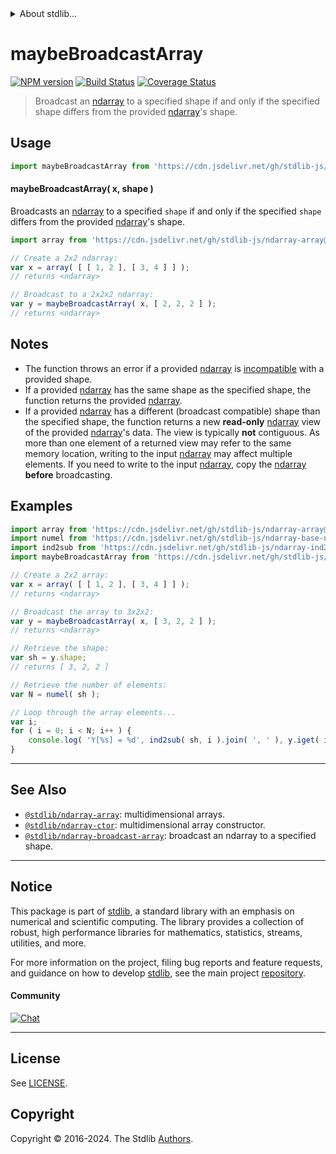 <!--

@license Apache-2.0

Copyright (c) 2023 The Stdlib Authors.

Licensed under the Apache License, Version 2.0 (the "License");
you may not use this file except in compliance with the License.
You may obtain a copy of the License at

   http://www.apache.org/licenses/LICENSE-2.0

Unless required by applicable law or agreed to in writing, software
distributed under the License is distributed on an "AS IS" BASIS,
WITHOUT WARRANTIES OR CONDITIONS OF ANY KIND, either express or implied.
See the License for the specific language governing permissions and
limitations under the License.

-->


<details>
  <summary>
    About stdlib...
  </summary>
  <p>We believe in a future in which the web is a preferred environment for numerical computation. To help realize this future, we've built stdlib. stdlib is a standard library, with an emphasis on numerical and scientific computation, written in JavaScript (and C) for execution in browsers and in Node.js.</p>
  <p>The library is fully decomposable, being architected in such a way that you can swap out and mix and match APIs and functionality to cater to your exact preferences and use cases.</p>
  <p>When you use stdlib, you can be absolutely certain that you are using the most thorough, rigorous, well-written, studied, documented, tested, measured, and high-quality code out there.</p>
  <p>To join us in bringing numerical computing to the web, get started by checking us out on <a href="https://github.com/stdlib-js/stdlib">GitHub</a>, and please consider <a href="https://opencollective.com/stdlib">financially supporting stdlib</a>. We greatly appreciate your continued support!</p>
</details>

# maybeBroadcastArray

[![NPM version][npm-image]][npm-url] [![Build Status][test-image]][test-url] [![Coverage Status][coverage-image]][coverage-url] <!-- [![dependencies][dependencies-image]][dependencies-url] -->

> Broadcast an [ndarray][@stdlib/ndarray/ctor] to a specified shape if and only if the specified shape differs from the provided [ndarray][@stdlib/ndarray/ctor]'s shape.

<!-- Section to include introductory text. Make sure to keep an empty line after the intro `section` element and another before the `/section` close. -->

<section class="intro">

</section>

<!-- /.intro -->

<!-- Package usage documentation. -->



<section class="usage">

## Usage

```javascript
import maybeBroadcastArray from 'https://cdn.jsdelivr.net/gh/stdlib-js/ndarray-maybe-broadcast-array@deno/mod.js';
```

#### maybeBroadcastArray( x, shape )

Broadcasts an [ndarray][@stdlib/ndarray/ctor] to a specified `shape` if and only if the specified `shape` differs from the provided [ndarray][@stdlib/ndarray/ctor]'s shape.

```javascript
import array from 'https://cdn.jsdelivr.net/gh/stdlib-js/ndarray-array@deno/mod.js';

// Create a 2x2 ndarray:
var x = array( [ [ 1, 2 ], [ 3, 4 ] ] );
// returns <ndarray>

// Broadcast to a 2x2x2 ndarray:
var y = maybeBroadcastArray( x, [ 2, 2, 2 ] );
// returns <ndarray>
```

</section>

<!-- /.usage -->

<!-- Package usage notes. Make sure to keep an empty line after the `section` element and another before the `/section` close. -->

<section class="notes">

## Notes

-   The function throws an error if a provided [ndarray][@stdlib/ndarray/ctor] is [incompatible][@stdlib/ndarray/base/broadcast-shapes] with a provided shape.
-   If a provided [ndarray][@stdlib/ndarray/ctor] has the same shape as the specified shape, the function returns the provided [ndarray][@stdlib/ndarray/ctor].
-   If a provided [ndarray][@stdlib/ndarray/ctor] has a different (broadcast compatible) shape than the specified shape, the function returns a new **read-only** [ndarray][@stdlib/ndarray/ctor] view of the provided [ndarray][@stdlib/ndarray/ctor]'s data. The view is typically **not** contiguous. As more than one element of a returned view may refer to the same memory location, writing to the input [ndarray][@stdlib/ndarray/ctor] may affect multiple elements. If you need to write to the input [ndarray][@stdlib/ndarray/ctor], copy the [ndarray][@stdlib/ndarray/ctor] **before** broadcasting.

</section>

<!-- /.notes -->

<!-- Package usage examples. -->

<section class="examples">

## Examples

<!-- eslint no-undef: "error" -->

```javascript
import array from 'https://cdn.jsdelivr.net/gh/stdlib-js/ndarray-array@deno/mod.js';
import numel from 'https://cdn.jsdelivr.net/gh/stdlib-js/ndarray-base-numel@deno/mod.js';
import ind2sub from 'https://cdn.jsdelivr.net/gh/stdlib-js/ndarray-ind2sub@deno/mod.js';
import maybeBroadcastArray from 'https://cdn.jsdelivr.net/gh/stdlib-js/ndarray-maybe-broadcast-array@deno/mod.js';

// Create a 2x2 array:
var x = array( [ [ 1, 2 ], [ 3, 4 ] ] );
// returns <ndarray>

// Broadcast the array to 3x2x2:
var y = maybeBroadcastArray( x, [ 3, 2, 2 ] );
// returns <ndarray>

// Retrieve the shape:
var sh = y.shape;
// returns [ 3, 2, 2 ]

// Retrieve the number of elements:
var N = numel( sh );

// Loop through the array elements...
var i;
for ( i = 0; i < N; i++ ) {
    console.log( 'Y[%s] = %d', ind2sub( sh, i ).join( ', ' ), y.iget( i ) );
}
```

</section>

<!-- /.examples -->

<!-- Section to include cited references. If references are included, add a horizontal rule *before* the section. Make sure to keep an empty line after the `section` element and another before the `/section` close. -->

<section class="references">

</section>

<!-- /.references -->

<!-- Section for related `stdlib` packages. Do not manually edit this section, as it is automatically populated. -->

<section class="related">

* * *

## See Also

-   <span class="package-name">[`@stdlib/ndarray-array`][@stdlib/ndarray/array]</span><span class="delimiter">: </span><span class="description">multidimensional arrays.</span>
-   <span class="package-name">[`@stdlib/ndarray-ctor`][@stdlib/ndarray/ctor]</span><span class="delimiter">: </span><span class="description">multidimensional array constructor.</span>
-   <span class="package-name">[`@stdlib/ndarray-broadcast-array`][@stdlib/ndarray/broadcast-array]</span><span class="delimiter">: </span><span class="description">broadcast an ndarray to a specified shape.</span>

</section>

<!-- /.related -->

<!-- Section for all links. Make sure to keep an empty line after the `section` element and another before the `/section` close. -->


<section class="main-repo" >

* * *

## Notice

This package is part of [stdlib][stdlib], a standard library with an emphasis on numerical and scientific computing. The library provides a collection of robust, high performance libraries for mathematics, statistics, streams, utilities, and more.

For more information on the project, filing bug reports and feature requests, and guidance on how to develop [stdlib][stdlib], see the main project [repository][stdlib].

#### Community

[![Chat][chat-image]][chat-url]

---

## License

See [LICENSE][stdlib-license].


## Copyright

Copyright &copy; 2016-2024. The Stdlib [Authors][stdlib-authors].

</section>

<!-- /.stdlib -->

<!-- Section for all links. Make sure to keep an empty line after the `section` element and another before the `/section` close. -->

<section class="links">

[npm-image]: http://img.shields.io/npm/v/@stdlib/ndarray-maybe-broadcast-array.svg
[npm-url]: https://npmjs.org/package/@stdlib/ndarray-maybe-broadcast-array

[test-image]: https://github.com/stdlib-js/ndarray-maybe-broadcast-array/actions/workflows/test.yml/badge.svg?branch=main
[test-url]: https://github.com/stdlib-js/ndarray-maybe-broadcast-array/actions/workflows/test.yml?query=branch:main

[coverage-image]: https://img.shields.io/codecov/c/github/stdlib-js/ndarray-maybe-broadcast-array/main.svg
[coverage-url]: https://codecov.io/github/stdlib-js/ndarray-maybe-broadcast-array?branch=main

<!--

[dependencies-image]: https://img.shields.io/david/stdlib-js/ndarray-maybe-broadcast-array.svg
[dependencies-url]: https://david-dm.org/stdlib-js/ndarray-maybe-broadcast-array/main

-->

[chat-image]: https://img.shields.io/gitter/room/stdlib-js/stdlib.svg
[chat-url]: https://app.gitter.im/#/room/#stdlib-js_stdlib:gitter.im

[stdlib]: https://github.com/stdlib-js/stdlib

[stdlib-authors]: https://github.com/stdlib-js/stdlib/graphs/contributors

[umd]: https://github.com/umdjs/umd
[es-module]: https://developer.mozilla.org/en-US/docs/Web/JavaScript/Guide/Modules

[deno-url]: https://github.com/stdlib-js/ndarray-maybe-broadcast-array/tree/deno
[umd-url]: https://github.com/stdlib-js/ndarray-maybe-broadcast-array/tree/umd
[esm-url]: https://github.com/stdlib-js/ndarray-maybe-broadcast-array/tree/esm
[branches-url]: https://github.com/stdlib-js/ndarray-maybe-broadcast-array/blob/main/branches.md

[stdlib-license]: https://raw.githubusercontent.com/stdlib-js/ndarray-maybe-broadcast-array/main/LICENSE

[@stdlib/ndarray/ctor]: https://github.com/stdlib-js/ndarray-ctor/tree/deno

[@stdlib/ndarray/base/broadcast-shapes]: https://github.com/stdlib-js/ndarray-base-broadcast-shapes/tree/deno

<!-- <related-links> -->

[@stdlib/ndarray/array]: https://github.com/stdlib-js/ndarray-array/tree/deno

[@stdlib/ndarray/broadcast-array]: https://github.com/stdlib-js/ndarray-broadcast-array/tree/deno

<!-- </related-links> -->

</section>

<!-- /.links -->
